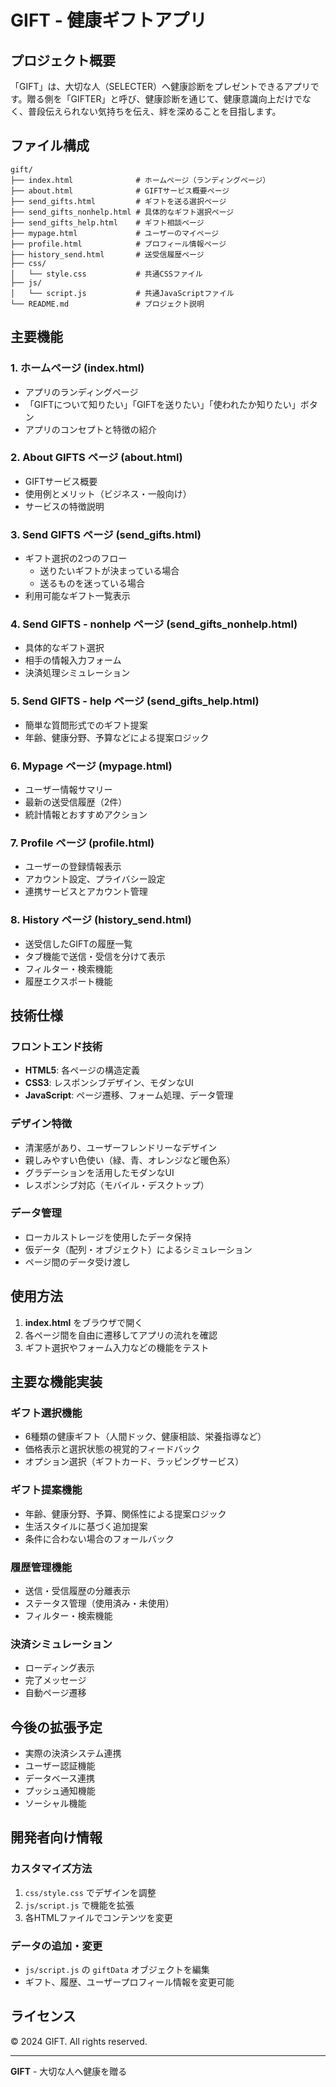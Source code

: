 # GIFT - 健康ギフトアプリ

## プロジェクト概要

「GIFT」は、大切な人（SELECTER）へ健康診断をプレゼントできるアプリです。贈る側を「GIFTER」と呼び、健康診断を通じて、健康意識向上だけでなく、普段伝えられない気持ちを伝え、絆を深めることを目指します。

## ファイル構成

```
gift/
├── index.html              # ホームページ（ランディングページ）
├── about.html              # GIFTサービス概要ページ
├── send_gifts.html         # ギフトを送る選択ページ
├── send_gifts_nonhelp.html # 具体的なギフト選択ページ
├── send_gifts_help.html    # ギフト相談ページ
├── mypage.html             # ユーザーのマイページ
├── profile.html            # プロフィール情報ページ
├── history_send.html       # 送受信履歴ページ
├── css/
│   └── style.css           # 共通CSSファイル
├── js/
│   └── script.js           # 共通JavaScriptファイル
└── README.md               # プロジェクト説明
```

## 主要機能

### 1. ホームページ (index.html)
- アプリのランディングページ
- 「GIFTについて知りたい」「GIFTを送りたい」「使われたか知りたい」ボタン
- アプリのコンセプトと特徴の紹介

### 2. About GIFTS ページ (about.html)
- GIFTサービス概要
- 使用例とメリット（ビジネス・一般向け）
- サービスの特徴説明

### 3. Send GIFTS ページ (send_gifts.html)
- ギフト選択の2つのフロー
  - 送りたいギフトが決まっている場合
  - 送るものを迷っている場合
- 利用可能なギフト一覧表示

### 4. Send GIFTS - nonhelp ページ (send_gifts_nonhelp.html)
- 具体的なギフト選択
- 相手の情報入力フォーム
- 決済処理シミュレーション

### 5. Send GIFTS - help ページ (send_gifts_help.html)
- 簡単な質問形式でのギフト提案
- 年齢、健康分野、予算などによる提案ロジック

### 6. Mypage ページ (mypage.html)
- ユーザー情報サマリー
- 最新の送受信履歴（2件）
- 統計情報とおすすめアクション

### 7. Profile ページ (profile.html)
- ユーザーの登録情報表示
- アカウント設定、プライバシー設定
- 連携サービスとアカウント管理

### 8. History ページ (history_send.html)
- 送受信したGIFTの履歴一覧
- タブ機能で送信・受信を分けて表示
- フィルター・検索機能
- 履歴エクスポート機能

## 技術仕様

### フロントエンド技術
- **HTML5**: 各ページの構造定義
- **CSS3**: レスポンシブデザイン、モダンなUI
- **JavaScript**: ページ遷移、フォーム処理、データ管理

### デザイン特徴
- 清潔感があり、ユーザーフレンドリーなデザイン
- 親しみやすい色使い（緑、青、オレンジなど暖色系）
- グラデーションを活用したモダンなUI
- レスポンシブ対応（モバイル・デスクトップ）

### データ管理
- ローカルストレージを使用したデータ保持
- 仮データ（配列・オブジェクト）によるシミュレーション
- ページ間のデータ受け渡し

## 使用方法

1. **index.html** をブラウザで開く
2. 各ページ間を自由に遷移してアプリの流れを確認
3. ギフト選択やフォーム入力などの機能をテスト

## 主要な機能実装

### ギフト選択機能
- 6種類の健康ギフト（人間ドック、健康相談、栄養指導など）
- 価格表示と選択状態の視覚的フィードバック
- オプション選択（ギフトカード、ラッピングサービス）

### ギフト提案機能
- 年齢、健康分野、予算、関係性による提案ロジック
- 生活スタイルに基づく追加提案
- 条件に合わない場合のフォールバック

### 履歴管理機能
- 送信・受信履歴の分離表示
- ステータス管理（使用済み・未使用）
- フィルター・検索機能

### 決済シミュレーション
- ローディング表示
- 完了メッセージ
- 自動ページ遷移

## 今後の拡張予定

- 実際の決済システム連携
- ユーザー認証機能
- データベース連携
- プッシュ通知機能
- ソーシャル機能

## 開発者向け情報

### カスタマイズ方法
1. `css/style.css` でデザインを調整
2. `js/script.js` で機能を拡張
3. 各HTMLファイルでコンテンツを変更

### データの追加・変更
- `js/script.js` の `giftData` オブジェクトを編集
- ギフト、履歴、ユーザープロフィール情報を変更可能

## ライセンス

© 2024 GIFT. All rights reserved.

---

**GIFT** - 大切な人へ健康を贈る